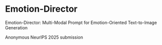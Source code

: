 # Emotion-Director

Emotion-Director: Multi-Modal Prompt for Emotion-Oriented Text-to-Image Generation

Anonymous NeurIPS 2025 submission